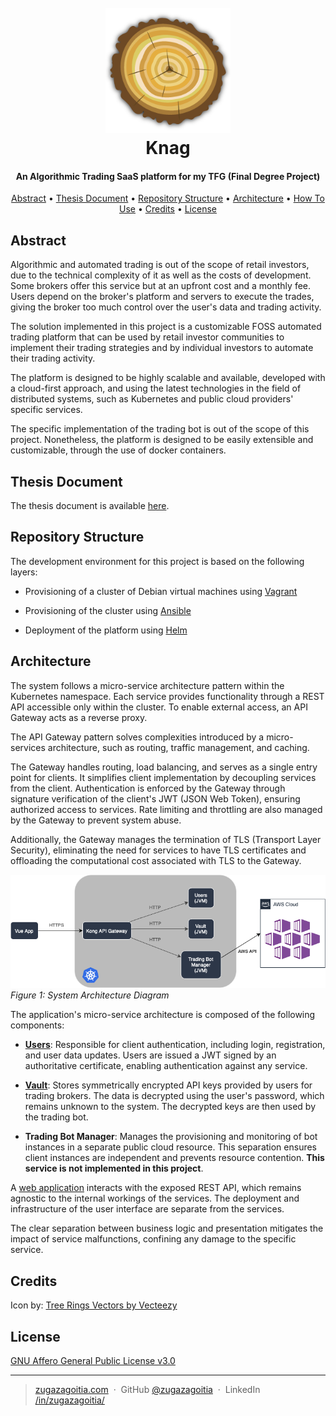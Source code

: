 <h1 align="center">
  <br>
  <a href="https://github.com/zugazagoitia/knag">
    <img src="https://raw.githubusercontent.com/zugazagoitia/knag/main/icons/logo@0.25x.png" alt="Knag logo" width="200">
  </a>
  <br>
  Knag
  <br>
</h1>

<h4 align="center">An Algorithmic Trading SaaS platform for my TFG (Final Degree Project)</h4>

<!--
<p align="center">
  <a href="badge-link">
    <img style="visibility: hidden" src="badge-image" alt="badge-alt">
  </a>
</p>
-->

<p align="center">
  <a href="#abstract">Abstract</a> •
  <a href="#thesis-document">Thesis Document</a> •
  <a href="#repository-structure">Repository Structure</a> •
  <a href="#architecture">Architecture</a> •
  <a href="#how-to-use">How To Use</a> •
  <a href="#credits">Credits</a> •
  <a href="#license">License</a>
</p>

## Abstract

Algorithmic and automated trading is out of the scope of retail investors, due to the technical complexity of it as well as the costs of development.
Some brokers offer this service but at an upfront cost and a monthly fee. Users depend on the broker's platform and servers to execute the trades, giving the broker too much control over the user's data and trading activity.

The solution implemented in this project is a customizable FOSS automated trading platform that can be used by retail investor communities to implement their trading strategies and by individual investors to automate their trading activity.

The platform is designed to be highly scalable and available, developed with a cloud-first approach, and using the latest technologies in the field of distributed systems, such as Kubernetes and public cloud providers' specific services.

The specific implementation of the trading bot is out of the scope of this project. Nonetheless, the platform is designed to be easily extensible and customizable, through the use of docker containers.

## Thesis Document

The thesis document is available [here](memoria.pdf).

## Repository Structure

The development environment for this project is based on the following layers:

- Provisioning of a cluster of Debian virtual machines using [Vagrant](/vagrant/README.md)

- Provisioning of the cluster using [Ansible](/ansible/README.md)

- Deployment of the platform using [Helm](/helm/README.md)

## Architecture

The system follows a micro-service architecture pattern within the Kubernetes namespace. Each service provides functionality through a REST API accessible only within the cluster. To enable external access, an API Gateway acts as a reverse proxy.

The API Gateway pattern solves complexities introduced by a micro-services architecture, such as routing, traffic management, and caching.

The Gateway handles routing, load balancing, and serves as a single entry point for clients. It simplifies client implementation by decoupling services from the client. Authentication is enforced by the Gateway through signature verification of the client's JWT (JSON Web Token), ensuring authorized access to services. Rate limiting and throttling are also managed by the Gateway to prevent system abuse.

Additionally, the Gateway manages the termination of TLS (Transport Layer Security), eliminating the need for services to have TLS certificates and offloading the computational cost associated with TLS to the Gateway.

![System Architecture Diagram](img/system-diagram.png)
*Figure 1: System Architecture Diagram*

The application's micro-service architecture is composed of the following components:

- [**Users**](https://github.com/zugazagoitia/knag-users): Responsible for client authentication, including login, registration, and user data updates. Users are issued a JWT signed by an authoritative certificate, enabling authentication against any service.

- [**Vault**](https://github.com/zugazagoitia/knag-vault): Stores symmetrically encrypted API keys provided by users for trading brokers. The data is decrypted using the user's password, which remains unknown to the system. The decrypted keys are then used by the trading bot.

- **Trading Bot Manager**: Manages the provisioning and monitoring of bot instances in a separate public cloud resource. This separation ensures client instances are independent and prevents resource contention. **This service is not implemented in this project**.

A [web application](https://github.com/zugazagoitia/knag-web) interacts with the exposed REST API, which remains agnostic to the internal workings of the services. The deployment and infrastructure of the user interface are separate from the services.

The clear separation between business logic and presentation mitigates the impact of service malfunctions, confining any damage to the specific service.

## Credits

Icon by: <a href="https://www.vecteezy.com/free-vector/tree-rings">Tree Rings Vectors by Vecteezy</a>

## License

[GNU Affero General Public License v3.0](/LICENSE)

---

> [zugazagoitia.com](https://www.zugazagoitia.com) &nbsp;&middot;&nbsp;
> GitHub [@zugazagoitia](https://github.com/zugazagoitia) &nbsp;&middot;&nbsp;
> LinkedIn [/in/zugazagoitia/](https://www.linkedin.com/in/zugazagoitia/)
